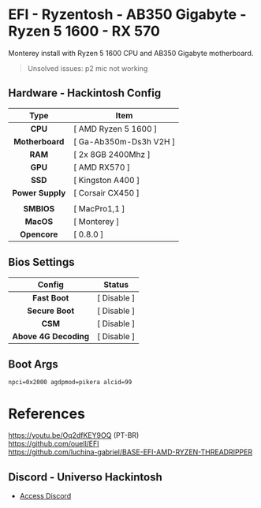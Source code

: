 # EFI - Ryzentosh - AB350 Gigabyte - Ryzen 5 1600 - RX 570

Monterey install with Ryzen 5 1600 CPU and AB350 Gigabyte motherboard.

> Unsolved issues: p2 mic not working

## Hardware - Hackintosh Config

|       Type       | Item                                   |
|:----------------:|----------------------------------------|
|     **CPU**      | [ AMD Ryzen 5 1600 ]                     |
| **Motherboard**  | [ Ga-Ab350m-Ds3h V2H ]    |
|     **RAM**      | [  2x 8GB 2400Mhz ]   |
|     **GPU**      | [  AMD RX570 ] |
|     **SSD**      | [ Kingston A400 ]  |
| **Power Supply** | [ Corsair CX450  ]  |
|                  |                                        |
|    **SMBIOS**    | [ MacPro1,1 ]                          |
|    **MacOS**     | [ Monterey ]                           |
|   **Opencore**   | [ 0.8.0 ]                              |


## Bios Settings

|        Config         | Status      |
|:---------------------:|------------ |
|     **Fast Boot**     | [ Disable ] |
|    **Secure Boot**    | [ Disable ] |
|        **CSM**        | [ Disable ] |
| **Above 4G Decoding** | [ Disable ] |

## Boot Args

`npci=0x2000 agdpmod=pikera alcid=99`


# References
https://youtu.be/Oq2dfKEY9OQ (PT-BR)
<br>
https://github.com/ouell/EFI
<br>
https://github.com/luchina-gabriel/BASE-EFI-AMD-RYZEN-THREADRIPPER
## Discord - Universo Hackintosh
- [Access Discord](https://discord.universohackintosh.com.br)
